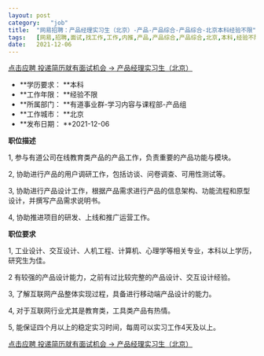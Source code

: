 ```yaml
---
layout:	post
category:	"job"
title:	"网易招聘：产品经理实习生（北京）-产品-产品综合-产品综合-北京本科经验不限"
tags:	[网易,招聘,面试,找工作,工作,内推,产品,产品综合,产品综合,北京,本科,经验不限]
date:	2021-12-06
---
```


[点击应聘 投递简历就有面试机会 ->  产品经理实习生（北京）](http://mobile.bole.netease.com/bole/boleDetail?id=10706&employeeId=346f03c3cda5f04c&key=all)



- **学历要求： **本科
- **工作年限： **经验不限
- **所属部门： **有道事业群-学习内容与课程部-产品组
- **工作城市： **北京
- **发布日期： **2021-12-06



**职位描述**

1, 参与有道公司在线教育类产品的产品工作，负责重要的产品功能与模块。

2, 协助进行产品的用户调研工作，包括访谈、问卷调查、可用性测试等。

3, 协助进行产品设计工作，根据产品需求进行产品的信息架构、功能流程和原型设计，并撰写产品需求说明书。

4, 协助推进项目的研发、上线和推广运营工作。



**职位要求**

1, 工业设计、交互设计、人机工程、计算机、心理学等相关专业，本科以上学历，研究生为佳。

2  有较强的产品设计能力，之前有过比较完整的产品设计、交互设计经验。

3, 了解互联网产品整体实现过程，具备进行移动端产品设计的能力。

4, 对于互联网行业尤其是教育类，工具类产品有热情。

5, 能保证四个月以上的稳定实习时间，每周可以实习工作4天及以上。



[点击应聘 投递简历就有面试机会 ->  产品经理实习生（北京）](http://mobile.bole.netease.com/bole/boleDetail?id=10706&employeeId=346f03c3cda5f04c&key=all)